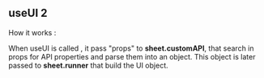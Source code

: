 ## useUI 2

How it works :

When useUI is called , it pass "props" to **sheet.customAPI**, that search in props for API properties and parse them into an object.
This object is later passed to **sheet.runner** that build the UI object.
